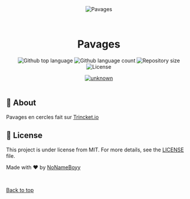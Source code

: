 <div align="center" id="top"> 
  <img src="./.github/app.gif" alt="Pavages" />

  &#xa0;

  <!-- <a href="https://pavages.netlify.app">Demo</a> -->
</div>

<h1 align="center">Pavages</h1>

<p align="center">
  <img alt="Github top language" src="https://img.shields.io/github/languages/top/NoNameBoyy/pavages?color=56BEB8">

  <img alt="Github language count" src="https://img.shields.io/github/languages/count/NoNameBoyy/pavages?color=56BEB8">

  <img alt="Repository size" src="https://img.shields.io/github/repo-size/NoNameBoyy/pavages?color=56BEB8">

  <img alt="License" src="https://img.shields.io/github/license/NoNameBoyy/pavages?color=56BEB8">

  <!-- <img alt="Github issues" src="https://img.shields.io/github/issues/{{YOUR_GITHUB_USERNAME}}/pavages?color=56BEB8" /> -->

  <!-- <img alt="Github forks" src="https://img.shields.io/github/forks/{{YOUR_GITHUB_USERNAME}}/pavages?color=56BEB8" /> -->

  <!-- <img alt="Github stars" src="https://img.shields.io/github/stars/{{YOUR_GITHUB_USERNAME}}/pavages?color=56BEB8" /> -->
</p>

<!-- Status -->

<!-- <h4 align="center"> 
	🚧  Pavages 🚀 Under construction...  🚧
</h4> 

<hr> -->

<div align="center" id="top"> 
  <a href="https://imgbb.com/"><img src="https://i.ibb.co/tbVmZrk/unknown.png" alt="unknown" border="0"></a>
</div>

<br>

## :dart: About ##

Pavages en cercles fait sur [Trincket.io](https://trinket.io/features/python3)

## :memo: License ##

This project is under license from MIT. For more details, see the [LICENSE](https://github.com/NoNameBoyy/pavages/blob/main/LICENSE) file.


Made with :heart: by <a href="https://github.com/NoNameBoyy" target="_blank">NoNameBoyy</a>

&#xa0;

<a href="#top">Back to top</a>
